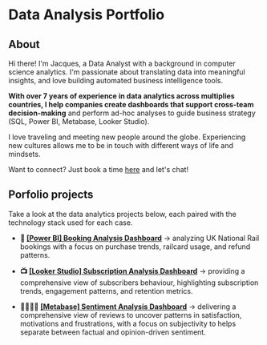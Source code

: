 # Data Analysis Portfolio

## About

Hi there! I'm Jacques, a Data Analyst with a background in computer science analytics. I'm passionate about translating data into meaningful insights, and love building automated business intelligence tools.  

**With over 7 years of experience in data analytics across multiplies countries, I help companies create dashboards that support cross-team decision-making** and perform ad-hoc analyses to guide business strategy (SQL, Power BI, Metabase, Looker Studio).

I love traveling and meeting new people around the globe. Experiencing new cultures allows me to be in touch with different ways of life and mindsets.

Want to connect? Just book a time [here](https://calendly.com/jacqueshervochon/30min) and let's chat! 


## Porfolio projects
Take a look at the data analytics projects below, each paired with the technology stack used for each case.

- **🚄 [[Power BI] Booking Analysis Dashboard](https://github.com/jacquuouille/powerbi_booking_analysis)** → analyzing UK National Rail bookings with a focus on purchase trends, railcard usage, and refund patterns.

- **📺 [[Looker Studio] Subscription Analysis Dashboard](https://github.com/jacquuouille/looker_studio_subscription/tree/main)** → providing a comprehensive view of subscribers behaviour, highlighting subscription trends, engagement patterns, and retention metrics.

- **🧑‍🧑‍🧒‍🧒 [[Metabase] Sentiment Analysis Dashboard](https://github.com/jacquuouille/metabase_sentiment_analysis/tree/main)** → delivering a comprehensive view of reviews to uncover patterns in satisfaction, motivations and frustrations, with a focus on subjectivity to helps separate between factual and opinion-driven sentiment.

